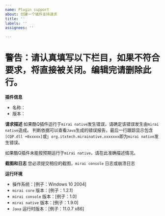 ```yaml
---
name: Plugin support
about: 创建一个插件支持请求
title: ''
labels: ''
assignees: ''

---
```


# 警告：请认真填写以下栏目，如果不符合要求，将直接被关闭。编辑完请删除此行。

**插件信息**
 - 名称：
 - 版本：

**请求描述**
如果酷Q插件运行于`mirai native`发生错误，请确定该错误发生由`mirai native`造成。
判断依据可以查看`Java`生成的错误报告，最后一行跟踪显示包含`[CQP.dll +0xxxxx]`或`j org.itxtech.mirainative.xxxxxxx`即为`mirai native`发生错误。

如果酷Q插件未能按预期运行于`mirai native`，请在此准确描述情况。

**截图和日志**
您必须提交相应的截图，`mirai console` 日志或崩溃日志

**运行环境**
 - 操作系统：[例子：Windows 10 2004]
 - `mirai core` 版本：[例子：1.2.1]
 - `mirai console` 版本：[例子：1.0]
 - `mirai native` 版本：[例子：1.9.0]
 - `Java` 运行时版本：[例子：11.0.7 x86]
